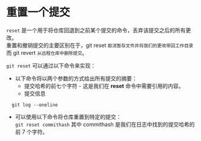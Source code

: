 # 重置一个提交

`reset` 是一个用于将仓库回退到之前某个提交的命令，丢弃该提交之后的所有更改。<br/>
重置和撤销提交的主要区别在于，git reset `取消暂存文件并将我们的更改带回工作目录`
而 git revert `从远程仓库中删除提交`。<br/>

`git reset` 可以通过以下命令来实现：

- 以下命令将以两个参数的方式给出所有提交的摘要：
  - 提交哈希的前七个字符 - 这是我们在 **reset** 命令中需要引用的内容。
  - 提交信息

```
  git log --oneline
```

- 可以使用以下命令将仓库重置到特定的提交：<br />
  `git reset commithash`
  其中 commithash 是我们在日志中找到的提交哈希的前 7 个字符。
